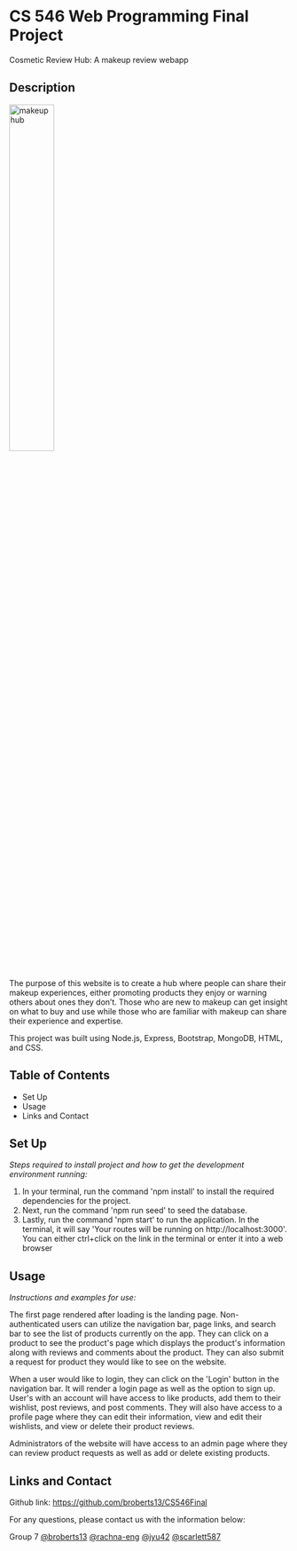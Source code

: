 # CS 546 Web Programming Final Project
Cosmetic Review Hub: A makeup review webapp
## Description 

<img src="https://images.unsplash.com/photo-1596462502278-27bfdc403348?ixlib=rb-1.2.1&ixid=MnwxMjA3fDB8MHxwaG90by1wYWdlfHx8fGVufDB8fHx8&auto=format&fit=crop&w=1480&q=80" alt="makeuphub" width="40%" />
  
The purpose of this website is to create a hub where people can share their makeup experiences, either promoting products they enjoy or warning others about ones they don’t. Those who are new to makeup can get insight on what to buy and use while those who are familiar with makeup can share their experience and expertise.

This project was built using Node.js, Express, Bootstrap, MongoDB, HTML, and CSS.
  

  ## Table of Contents
  * Set Up
  * Usage
  * Links and Contact
  
  ## Set Up
  
  *Steps required to install project and how to get the development environment running:*
  
  1. In your terminal, run the command 'npm install' to install the required dependencies for the project. 
  2. Next, run the command 'npm run seed' to seed the database.
  3. Lastly, run the command 'npm start' to run the application. In the terminal, it will say 'Your routes will be running on http://localhost:3000'. You can either ctrl+click on the link in the terminal or enter it into a web browser
  
  ## Usage 
  
  *Instructions and examples for use:*
  
  The first page rendered after loading is the landing page. Non-authenticated users can utilize the navigation bar, page links, and search bar to see the list of products currently on the app. They can click on a product to see the product's page which displays the product's information along with reviews and comments about the product. They can also submit a request for product they would like to see on the website.

When a user would like to login, they can click on the 'Login' button in the navigation bar. It will render a login page as well as the option to sign up. User's with an account will have access to like products, add them to their wishlist, post reviews, and post comments. They will also have access to a profile page where they can edit their information, view and edit their wishlists, and view or delete their product reviews.

Administrators of the website will have access to an admin page where they can review product requests as well as add or delete existing products.

  ## Links and Contact
  
  Github link: https://github.com/broberts13/CS546Final
  
  For any questions, please contact us with the information below:
  
  Group 7
  [@broberts13](https://github.com/users/broberts13)
  [@rachna-eng](https://github.com/rachna-eng)
  [@jyu42](https://github.com/jyu42)
  [@scarlett587](https://github.com/scarlett587)
